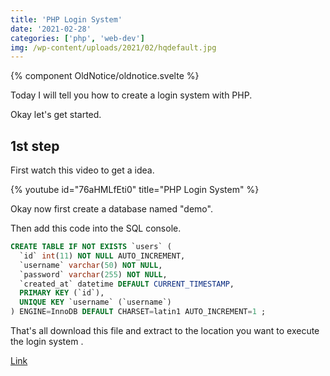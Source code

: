 ```yaml
---
title: 'PHP Login System'
date: '2021-02-28'
categories: ['php', 'web-dev']
img: /wp-content/uploads/2021/02/hqdefault.jpg
---
```


{% component OldNotice/oldnotice.svelte %}

Today I will tell you how to create a login system with PHP.

Okay let's get started.

## 1st step

First watch this video to get a idea.

{% youtube id="76aHMLfEti0" title="PHP Login System" %}

Okay now first create a database named "demo".

Then add this code into the SQL console.

```sql
CREATE TABLE IF NOT EXISTS `users` (
  `id` int(11) NOT NULL AUTO_INCREMENT,
  `username` varchar(50) NOT NULL,
  `password` varchar(255) NOT NULL,
  `created_at` datetime DEFAULT CURRENT_TIMESTAMP,
  PRIMARY KEY (`id`),
  UNIQUE KEY `username` (`username`)
) ENGINE=InnoDB DEFAULT CHARSET=latin1 AUTO_INCREMENT=1 ;
```

That's all download this file and extract to the location you want to execute the login system .

[Link](https://drive.google.com/drive/folders/1VOnH-BsQ2eGcpy4GRCXV5sqHVZPj0vKz?usp=sharing)
